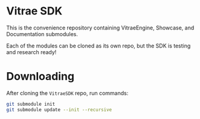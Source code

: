 # Vitrae SDK

This is the convenience repository containing VitraeEngine, Showcase, and Documentation submodules.

Each of the modules can be cloned as its own repo, but the SDK is testing and research ready!

# Downloading
After cloning the `VitraeSDK` repo, run commands: 
```sh
git submodule init
git submodule update --init --recursive
```